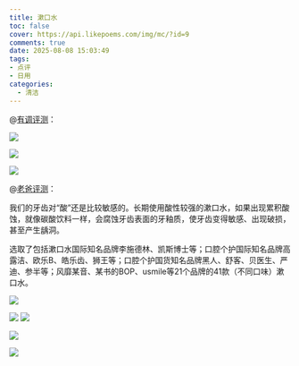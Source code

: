 ```yaml
---
title: 漱口水
toc: false
cover: https://api.likepoems.com/img/mc/?id=9
comments: true
date: 2025-08-08 15:03:49
tags:
- 点评
- 日用
categories:
  - 清洁
---
```


@[有调评测](https://zhuanlan.zhihu.com/p/471681098)：

![](https://pica.zhimg.com/v2-7ecc82734354dcd52c7c1b08e37e84f8_1440w.jpg)

![](https://pic2.zhimg.com/v2-3442f4e556f740dbfc5623b15b3f252d_1440w.jpg)

![](https://pic4.zhimg.com/v2-4dac9b6ad23690bb4bbe6567296b6175.jpg)

@[老爸评测](https://www.zhihu.com/question/20368732/answer/540922231)：

我们的牙齿对“酸”还是比较敏感的。长期使用酸性较强的漱口水，如果出现累积酸蚀，就像碳酸饮料一样，会腐蚀牙齿表面的牙釉质，使牙齿变得敏感、出现破损，甚至产生龋洞。

选取了包括漱口水国际知名品牌李施德林、凯斯博士等；口腔个护国际知名品牌高露洁、欧乐B、皓乐齿、狮王等；口腔个护国货知名品牌黑人、舒客、贝医生、严迪、参半等；风靡某音、某书的BOP、usmile等21个品牌的41款（不同口味）漱口水。

![](https://picx.zhimg.com/v2-b1ab9d9cbe8dd091772f7000e8990e33_1440w.jpg)

![](https://pica.zhimg.com/v2-e2f15db66246544911d5ef7a2bedb75a_1440w.jpg)
![](https://pica.zhimg.com/v2-251abca1ff2101ea4c1edab76ce39460_1440w.jpg)

![](https://picx.zhimg.com/v2-729a8622e010fff706ac5b9f5a260f83_1440w.jpg)

![](https://pic1.zhimg.com/v2-7f35b3e3a591b395ae61d0ee7b287ff6_1440w.jpg)